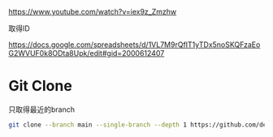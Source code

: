 https://www.youtube.com/watch?v=iex9z_Zmzhw

取得ID

https://docs.google.com/spreadsheets/d/1VL7M9rQfIT1yTDx5noSKQFzaEoG2WVUF0k8ODta8Upk/edit#gid=2000612407

# Git Clone

只取得最近的branch

````bash
git clone --branch main --single-branch --depth 1 https://github.com/democwise2016/action-UT-Podcast-Weekly-202408.git
````